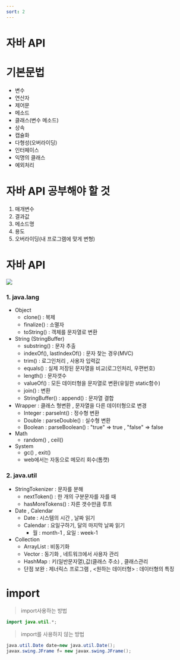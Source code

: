 ```yaml
---
sort: 2
---
```


# 자바 API

# 기본문법
- 변수
- 연산자
- 제어문
- 메소드
- 클래스(변수 메소드)
- 상속
- 캡슐화
- 다형성(오버라이딩)
- 인터페이스
- 익명의 클래스
- 예외처리

# 자바 API 공부해야 할 것
1. 매개변수
2. 결과값
3. 메소드명
4. 용도
5. 오버라이딩(내 프로그램에 맞게 변형)
# 자바 API
![](https://4.bp.blogspot.com/-GxunHEBiBmI/U6bst9SZh3I/AAAAAAAAAWY/LmU09gJrXu8/s1600/package+in+java.png)


### 1. java.lang
- Object
  - clone() : 복제
  - finalize() : 소멸자
  - toString() : 객체를 문자열로 변환
- String (StringBuffer)
  - substring() : 문자 추출
  - indexOf(), lastIndexOf() : 문자 찾는 경우(MVC)
  - trim() : 로그인처리 , 사용자 입력값
  - equals() : 실제 저장된 문자열을 비교(로그인처리, 우편번호)
  - length() : 문자갯수
  - valueOf() : 모든 데이터형을 문자열로 변환(유일한 static함수)
  - join() : 변환
  - StringBuffer() : append() : 문자열 결합
- Wrapper : 클래스 형변환 , 문자열을 다른 데이터형으로 변경
  - Integer : parseInt() : 정수형 변환
  - Double : parseDouble() : 실수형 변환
  - Boolean : parseBoolean() : "true" => true , "false" => false
- Math
  - random() , ceil()
- System
  - gc() , exit()
  * web에서는 자동으로 메모리 회수(톰캣)

### 2. java.util
- StringTokenizer : 문자를 분해 
  - nextToken() : 한 개의 구분문자를 자를 때
  - hasMoreTokens() : 자른 갯수만큼 루프
- Date , Calendar
  - Date : 시스템의 시간 , 날짜 읽기
  - Calendar : 요일구하기, 달의 마지막 날짜 읽기
    * 월 : month-1 , 요일 : week-1
- Collection
  - ArrayList : 비동기화
  - Vector : 동기화 , 네트워크에서 사용자 관리
  - HashMap : 키(일반문자열),값(클래스 주소) , 클래스관리
  * 단점 보완 : 제너릭스 프로그램 , <원하는 데이터형> : 데이터형의 특징

# import
> import사용하는 방법
```java
import java.util.*;
```
> import를 사용하지 않는 방법
```java
java.util.Date date=new java.util.Date();
javax.swing.JFrame f= new javax.swing.JFrame();
```





